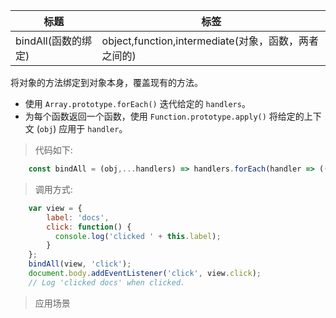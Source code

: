 |  标题   | 标签  |
|  ----  | ----  |
| bindAll(函数的绑定) | object,function,intermediate(对象，函数，两者之间的) |

将对象的方法绑定到对象本身，覆盖现有的方法。

* 使用 `Array.prototype.forEach()` 迭代给定的 `handlers`。
* 为每个函数返回一个函数，使用 `Function.prototype.apply()` 将给定的上下文 (`obj`) 应用于 `handler`。

> 代码如下:

```js
    const bindAll = (obj,...handlers) => handlers.forEach(handler => ((h = obj[handler]),(obj[handler] = function(){ return h.apply(obj); })));
```

> 调用方式:

```js
    var view = {
        label: 'docs',
        click: function() {
          console.log('clicked ' + this.label);
        }
    };
    bindAll(view, 'click');
    document.body.addEventListener('click', view.click);
    // Log 'clicked docs' when clicked.
```

> 应用场景